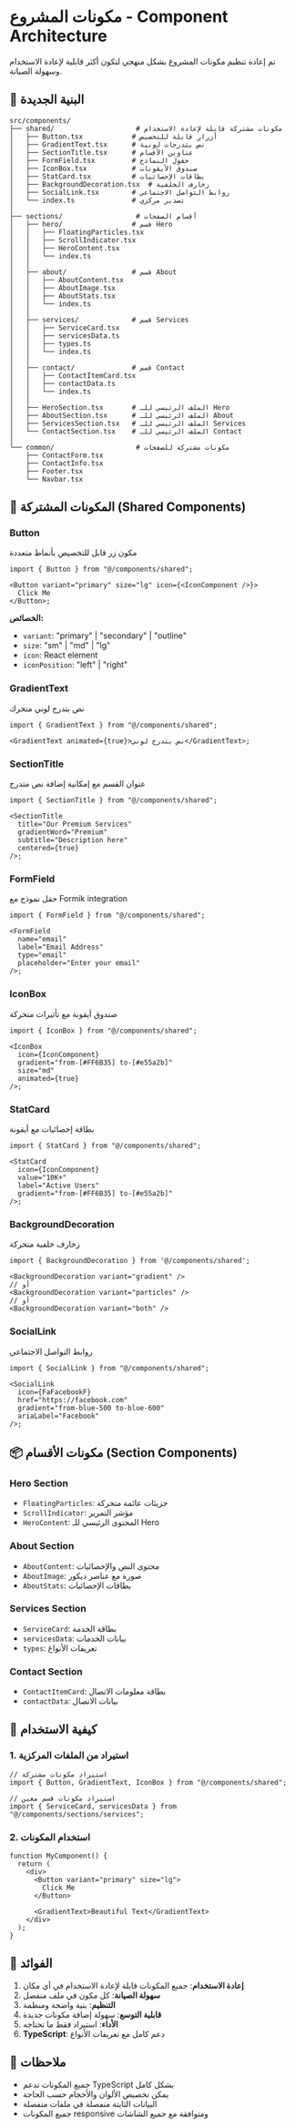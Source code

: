 # مكونات المشروع - Component Architecture

تم إعادة تنظيم مكونات المشروع بشكل منهجي لتكون أكثر قابلية لإعادة الاستخدام وسهولة الصيانة.

## 📁 البنية الجديدة

```
src/components/
├── shared/                    # مكونات مشتركة قابلة لإعادة الاستخدام
│   ├── Button.tsx            # أزرار قابلة للتخصيص
│   ├── GradientText.tsx      # نص بتدرجات لونية
│   ├── SectionTitle.tsx      # عناوين الأقسام
│   ├── FormField.tsx         # حقول النماذج
│   ├── IconBox.tsx           # صندوق الأيقونات
│   ├── StatCard.tsx          # بطاقات الإحصائيات
│   ├── BackgroundDecoration.tsx  # زخارف الخلفية
│   ├── SocialLink.tsx        # روابط التواصل الاجتماعي
│   └── index.ts              # تصدير مركزي
│
├── sections/                  # أقسام الصفحات
│   ├── hero/                 # قسم Hero
│   │   ├── FloatingParticles.tsx
│   │   ├── ScrollIndicator.tsx
│   │   ├── HeroContent.tsx
│   │   └── index.ts
│   │
│   ├── about/                # قسم About
│   │   ├── AboutContent.tsx
│   │   ├── AboutImage.tsx
│   │   ├── AboutStats.tsx
│   │   └── index.ts
│   │
│   ├── services/             # قسم Services
│   │   ├── ServiceCard.tsx
│   │   ├── servicesData.ts
│   │   ├── types.ts
│   │   └── index.ts
│   │
│   ├── contact/              # قسم Contact
│   │   ├── ContactItemCard.tsx
│   │   ├── contactData.ts
│   │   └── index.ts
│   │
│   ├── HeroSection.tsx       # الملف الرئيسي للـ Hero
│   ├── AboutSection.tsx      # الملف الرئيسي للـ About
│   ├── ServicesSection.tsx   # الملف الرئيسي للـ Services
│   └── ContactSection.tsx    # الملف الرئيسي للـ Contact
│
└── common/                    # مكونات مشتركة للصفحات
    ├── ContactForm.tsx
    ├── ContactInfo.tsx
    ├── Footer.tsx
    └── Navbar.tsx
```

## 🎯 المكونات المشتركة (Shared Components)

### Button

مكون زر قابل للتخصيص بأنماط متعددة

```tsx
import { Button } from "@/components/shared";

<Button variant="primary" size="lg" icon={<IconComponent />}>
  Click Me
</Button>;
```

**الخصائص:**

- `variant`: "primary" | "secondary" | "outline"
- `size`: "sm" | "md" | "lg"
- `icon`: React element
- `iconPosition`: "left" | "right"

### GradientText

نص بتدرج لوني متحرك

```tsx
import { GradientText } from "@/components/shared";

<GradientText animated={true}>نص بتدرج لوني</GradientText>;
```

### SectionTitle

عنوان القسم مع إمكانية إضافة نص متدرج

```tsx
import { SectionTitle } from "@/components/shared";

<SectionTitle
  title="Our Premium Services"
  gradientWord="Premium"
  subtitle="Description here"
  centered={true}
/>;
```

### FormField

حقل نموذج مع Formik integration

```tsx
import { FormField } from "@/components/shared";

<FormField
  name="email"
  label="Email Address"
  type="email"
  placeholder="Enter your email"
/>;
```

### IconBox

صندوق أيقونة مع تأثيرات متحركة

```tsx
import { IconBox } from "@/components/shared";

<IconBox
  icon={IconComponent}
  gradient="from-[#FF6B35] to-[#e55a2b]"
  size="md"
  animated={true}
/>;
```

### StatCard

بطاقة إحصائيات مع أيقونة

```tsx
import { StatCard } from "@/components/shared";

<StatCard
  icon={IconComponent}
  value="10K+"
  label="Active Users"
  gradient="from-[#FF6B35] to-[#e55a2b]"
/>;
```

### BackgroundDecoration

زخارف خلفية متحركة

```tsx
import { BackgroundDecoration } from '@/components/shared';

<BackgroundDecoration variant="gradient" />
// أو
<BackgroundDecoration variant="particles" />
// أو
<BackgroundDecoration variant="both" />
```

### SocialLink

روابط التواصل الاجتماعي

```tsx
import { SocialLink } from "@/components/shared";

<SocialLink
  icon={FaFacebookF}
  href="https://facebook.com"
  gradient="from-blue-500 to-blue-600"
  ariaLabel="Facebook"
/>;
```

## 📦 مكونات الأقسام (Section Components)

### Hero Section

- `FloatingParticles`: جزيئات عائمة متحركة
- `ScrollIndicator`: مؤشر التمرير
- `HeroContent`: المحتوى الرئيسي للـ Hero

### About Section

- `AboutContent`: محتوى النص والإحصائيات
- `AboutImage`: صورة مع عناصر ديكور
- `AboutStats`: بطاقات الإحصائيات

### Services Section

- `ServiceCard`: بطاقة الخدمة
- `servicesData`: بيانات الخدمات
- `types`: تعريفات الأنواع

### Contact Section

- `ContactItemCard`: بطاقة معلومات الاتصال
- `contactData`: بيانات الاتصال

## 🚀 كيفية الاستخدام

### 1. استيراد من الملفات المركزية

```tsx
// استيراد مكونات مشتركة
import { Button, GradientText, IconBox } from "@/components/shared";

// استيراد مكونات قسم معين
import { ServiceCard, servicesData } from "@/components/sections/services";
```

### 2. استخدام المكونات

```tsx
function MyComponent() {
  return (
    <div>
      <Button variant="primary" size="lg">
        Click Me
      </Button>

      <GradientText>Beautiful Text</GradientText>
    </div>
  );
}
```

## 🎨 الفوائد

1. **إعادة الاستخدام**: جميع المكونات قابلة لإعادة الاستخدام في أي مكان
2. **سهولة الصيانة**: كل مكون في ملف منفصل
3. **التنظيم**: بنية واضحة ومنظمة
4. **قابلية التوسع**: سهولة إضافة مكونات جديدة
5. **الأداء**: استيراد فقط ما تحتاجه
6. **TypeScript**: دعم كامل مع تعريفات الأنواع

## 📝 ملاحظات

- جميع المكونات تدعم TypeScript بشكل كامل
- يمكن تخصيص الألوان والأحجام حسب الحاجة
- البيانات الثابتة منفصلة في ملفات منفصلة
- جميع المكونات responsive ومتوافقة مع جميع الشاشات

